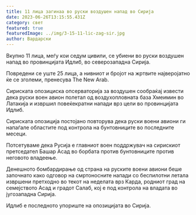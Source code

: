 ```yaml
---
title: 11 лица загинаа во руски воздушен напад во Сирија
date: 2023-06-26T13:15:55.431Z
category: свет
featured: true
featuredImage: ../img/3-15-11-lic-zag-sir.jpg
author: Вардарски
---
```

Вкупно 11 лица, меѓу кои седум цивили, се убиени во руски воздушен напад во провинцијата Идлиб, во северозападна Сирија.

Повредени се уште 25 лица, а нивниот и бројот на жртвите најверојатно ќе се зголеми, пренесува The New Arab.

Сириската опозициска опсерваторија за воздушен сообраќај извести дека руски воен авион полетал од воздухопловната база Хмеимин во Латакија и извршил повеќекратни напади врз цели во провинцијата Идлиб.

Сириската опозиција постојано повторува дека руски воени авиони ги напаѓале областите под контрола на бунтовниците во последните месеци.

Потсетуваме дека Русија е главниот воен поддржувач на сирискиот претседател Башар Асад во борбата против бунтовниците против неговото владеење.

Денешното бомбардирање од страна на руските воени авиони беше започнато како одговор на смртоносните напади со беспилотни летала извршени претходно во текот на неделата врз Карда, родниот град на семејството Асад и градот Салаб, кој е под контрола на владата во југозападна Сирија.

Идлиб е последното упориште на опозицијата во Сирија.